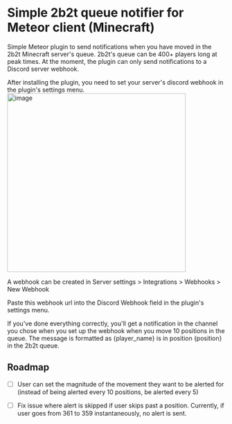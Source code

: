 # Simple 2b2t queue notifier for Meteor client (Minecraft)

Simple Meteor plugin to send notifications when you have moved in the 2b2t Minecraft server's queue. 2b2t's queue can be 400+ players long at peak times. At the moment, the plugin can only send notifications to a Discord server webhook.

After installing the plugin, you need to set your server's discord webhook in the plugin's settings menu.
<img width="412" alt="image" src="https://github.com/jackpashley/2b2t-queue-notifier/assets/46322193/0255296e-6177-4d07-b838-46c47fc0b13d">

A webhook can be created in Server settings > Integrations > Webhooks > New Webhook

Paste this webhook url into the Discord Webhook field in the plugin's settings menu. 

If you've done everything correctly, you'll get a notification in the channel you chose when you set up the webhook when you move 10 positions in the queue. The message is formatted as {player_name} is in position {position} in the 2b2t queue.

<!-- ROADMAP -->
## Roadmap

- [ ] User can set the magnitude of the movement they want to be alerted for (instead of being alerted every 10 positions, be alerted every 5)
- [ ] Fix issue where alert is skipped if user skips past a position. Currently, if user goes from 361 to 359 instantaneously, no alert is sent.


